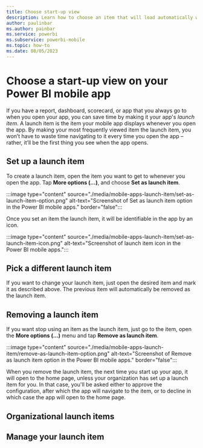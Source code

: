 ```yaml
---
title: Choose start-up view
description: Learn how to choose an item that will load automatically whenever you open your Power BI mobile app.
author: paulinbar
ms.author: painbar
ms.service: powerbi
ms.subservice: powerbi-mobile
ms.topic: how-to
ms.date: 08/05/2023
---
```

# Choose a start-up view on your Power BI mobile app

If you have a report, dashboard, scorecard, or app that you always go to when you open your app, you can save time by making it your app's *launch item*. A launch item is the item your mobile app displays whenever you open the app. By making your most frequently viewed item the launch item, you won’t have to waste time navigating to it every time you open the app – rather, it’ll be the first thing you see when the app opens.

## Set up a launch item

To create a launch item, open the item you want to get to whenever you open the app. Tap **More options (…)**, and choose **Set as launch item**.

:::image type="content" source="./media/mobile-apps-launch-item/set-as-launch-item-option.png" alt-text="Screenshot of Set as launch item option in the Power BI mobile apps." border="false":::

Once you set an item the launch item, it will be identifiable in the app by an icon.

:::image type="content" source="./media/mobile-apps-launch-item/set-as-launch-item-icon.png" alt-text="Screenshot of launch item icon in the Power BI mobile apps.":::

## Pick a different launch item

If you want to change your launch item, just open the desired item and mark it as described above. The previous item will automatically be removed as the launch item.

## Removing a launch item

If you want stop using an item as the launch item, just go to the item, open the **More options (...)** menu and tap **Remove as launch item**.

:::image type="content" source="./media/mobile-apps-launch-item/remove-as-launch-item-option.png" alt-text="Screenshot of Remove as launch item option in the Power BI mobile apps." border="false":::

When you remove the launch item, the next time you start up your app, it will open to the home page, unless your organization has set up a launch item for you. In that case, you'll be asked either to approve the configuration, after which the app will navigate to the item, or to decline in which case the app will open to the home page. 

## Organizational launch items

## Manage your launch item